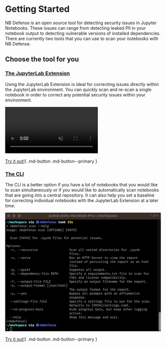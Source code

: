 # Getting Started

NB Defense is an open source tool for detecting security issues in Jupyter Notebooks. These issues can range from detecting leaked PII in your notebook output to detecting vulnerable versions of installed dependencies. There are currently two tools that you can use to scan your notebooks with NB Defense.

## Choose the tool for you

### [The JupyterLab Extension](jupyter-lab-extension.md)

Using the JupyterLab Extension is ideal for correcting issues directly within the JupyterLab environment. You can quickly scan and re-scan a single notebook in order to correct any potential security issues within your environment.

<video autoplay loop muted src="../imgs/jupyter-extension-example.mp4">
    Jupyter Extension Example
</video>

[Try it out!](jupyter-lab-extension.md){ .md-button .md-button--primary }

### [The CLI](cli.md)

The CLI is a better option if you have a lot of notebooks that you would like to scan simultaneously or if you would like to automatically scan notebooks that are going into a central repository. It can also help you set a baseline for correcting individual notebooks with the JupyterLab Extension at a later time.

![CLI help message](../imgs/cli-help-message.png)

[Try it out!](cli.md){ .md-button .md-button--primary }
